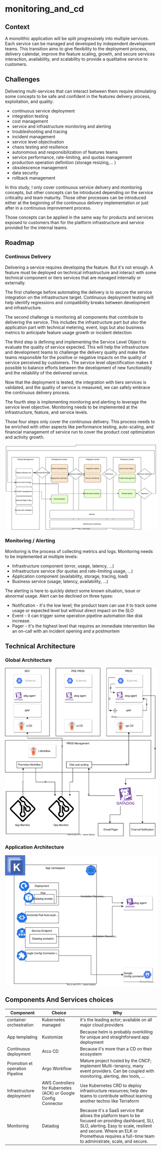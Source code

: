 # monitoring_and_cd
## Context

A monolithic application will be split progressively into multiple services.
Each service can be managed and developed by independent development teams. This transition aims to give flexibility to the deployment process, delivery calendar, improve the feature scaling, growth, and secure services interaction, availability, and scalability to provide a qualitative service to customers.

## Challenges
Delivering multi-services that can interact between them require stimulating some concepts to be safe and confident in the features delivery process, exploitation, and quality:

* continuous service deployment
* integration testing
* cost management
* service and infrastructure monitoring and alerting
* troubleshooting and tracing
* incident management
* service level objectivation
* chaos testing and resilience
* autonomous and responsibilization of features teams
* service performance, rate-limiting, and quotas management
* production operation definition (storage resizing,... )
* obsolescence management
* data security
* rollback management

In this study, I only cover continuous service delivery and monitoring concepts, but other concepts can be introduced depending on the service criticality and team maturity.
Those other processes can be introduced either at the beginning of the continuous delivery implementation or just after in a continuous improvement process.

Those concepts can be applied in the same way for products and services exposed to customers than for the platform infrastructure and service provided for the internal teams.

## Roadmap

### Continous Delivery
Delivering a service requires developing the feature.
But it's not enough. A feature must be deployed on technical infrastructure and interact with some technical component or tiers services that are managed internally or externally.

The first challenge before automating the delivery is to secure the service integration on the infrastructure target. Continuous deployment testing will help identify regressions and compatibility breaks between development and infrastructure.

The second challenge is monitoring all components that contribute to delivering the service. This includes the infrastructure part but also the application part with technical metering, event, logs but also business metrics to anticipate feature usage growth or incident detection

The third step is defining and implementing the Service Level Object to evaluate the quality of service expected. This will help the infrastructure and development teams to challenge the delivery quality and make the teams responsible for the positive or negative impacts on the quality of service perceived by customers. The service level objectification makes it possible to balance efforts between the development of new functionality and the reliability of the delivered service.

Now that the deployment is tested, the integration with tiers services is validated, and the quality of service is measured, we can safely embrace the continuous delivery process.

The fourth step is implementing monitoring and alerting to leverage the service level objective. Monitoring needs to be implemented at the infrastructure, feature, and service levels.

Those four steps only cover the continuous delivery. This process needs to be enriched with other aspects like performance testing, auto-scaling, and financial management of service run to cover the product cost optimization and activity growth.

![RoadMap strategy](roadmap_strategy.svg)
### Monitoring / Alerting
Monitoring is the process of collecting metrics and logs.
Monitoring needs to be implemented at multiple levels:
* Infrastructure component (error, usage, latency, ...)
* Infrastructure service (for quotas and rate-limiting usage, ...)
* Application component (availability, storage, tracing, load)
* Business service (usage, latency, availability, ...)

The alerting is here to quickly detect some known situation, issue or abnormal usage. Alert can be declined on three types:
* Notification - it's the low level; the product team can use it to track some usage or expected level but without direct impact on the SLO
* Event - it can trigger some operation pipeline automation like disk increase.
* Pager - it's the highest level that requires an immediate intervention like an on-call with an incident opening and a postmortem


## Technical Architecture
### Global Architecture
![Global Architecture](CD_architecture.drawio.svg)
### Application Architecture
![Application Architecture](app_scale_monitoring.drawio.svg)

## Components And Services choices
| Component | Choice | Why |
|-----------|--------|----------|
|container orchestration | Kubernetes managed| it's the leading actor; available on all major cloud providers |
| App templating | Kustomize | Because helm is probably overkilling for unique and straightforward app deployment|
| Continuous deployment | Arco CD | Because il's more than a CD on their ecosystem |
| Promotion et operation Pipeline | Argo Workflow | Mature project hosted by the CNCF; implement Multi-tenancy, many event providers. Can be coupled with monitoring, alerting, dev tools, ... |
| Infrastructure deployment | AWS Controllers for Kubernetes (ACK) or Google Config Connector | Use Kubernetes CRD to deploy infrastructure resources; help dev teams to contribute without learning another techno like Terraform|
| Monitoring | Datadog | Because it's a SaaS service that allows the platform team to be focused on providing dashboard, SLI, SLO, alerting. Easy to scale, resilient and secure. Where an ELK or Prometheus requires a full-time team to administrate, scale, and secure. |

